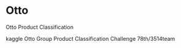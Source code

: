 # Otto
Otto Product Classification

kaggle Otto Group Product Classification Challenge 78th/3514team
